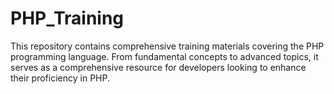 # PHP_Training
This repository contains comprehensive training materials covering the PHP programming language. From fundamental concepts to advanced topics, it serves as a comprehensive resource for developers looking to enhance their proficiency in PHP.
